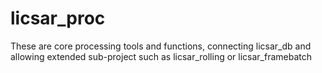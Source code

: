 # licsar_proc

These are core processing tools and functions, connecting licsar_db and allowing extended sub-project such as licsar_rolling or licsar_framebatch